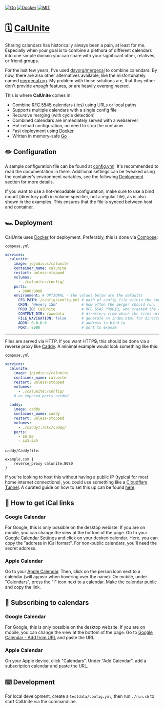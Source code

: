 [![Go](https://img.shields.io/badge/Go-00ADD8?style=for-the-badge&logo=go&logoColor=white)](https://go.dev/)
[![Docker](https://img.shields.io/badge/Docker-2CA5E0?style=for-the-badge&logo=docker&logoColor=white)](https://www.docker.com/)
[![MIT](https://img.shields.io/badge/MIT-green?style=for-the-badge)](https://opensource.org/license/mit)

# 🗓️ [CalUnite](https://hub.docker.com/r/jojodicus/calunite)

Sharing calendars has historically always been a pain, at least for me.
Especially when your goal is to combine a plethora of different calendars into one simple domain you can share with your significant other, relatives, or friend groups.

For the last few years, I've used [davorg/mergecal](https://github.com/davorg/mergecal) to combine calendars.
By now, there are also other alternatives available, like the misfortunately named [mergecal.org](https://mergecal.org/).
My problem with these solutions are, that they either don't provide *enough* features, or are heavily overengineered.

This is where **CalUnite** comes in:
- Combine [RFC 5545](https://datatracker.ietf.org/doc/html/rfc5545) calendars (.ics) using URLs or local paths
- Supports multiple calendars with a single config file
- Recursive merging (with cycle detection)
- Combined calendars are immediately served with a webserver
- Hot-reload configuration, no need to stop the container
- Fast deployment using [Docker](https://www.docker.com/)
- Written in memory-safe [Go](https://go.dev/)

## ✏️ Configuration

A sample configuration file can be found at [config.yml](config.yml).
It's recommended to read the documentation in there.
Additional settings can be tweaked using the container's environment variables, see the following [Deployment](#️-deployment) section for more details.

If you want to use a hot-reloadable configuration, make sure to use a bind mount (directory path in volume specifier, not a regular file), as is also shown in the examples. This ensures that the file is synced between host and container.

## 🏎️ Deployment

CalUnite uses [Docker](https://www.docker.com/) for deployment. Preferably, this is done via [Compose](https://docs.docker.com/compose/):

`compose.yml`
```yml
services:
  calunite:
    image: jojodicus/calunite
    container_name: calunite
    restart: unless-stopped
    volumes:
      - ./calunite:/config/
    ports:
      - 8080:8080
    environment: # OPTIONAL - the values below are the defaults
      CFG_PATH: /config/config.yml # path of config file within the container
      CRON: "@every 15m"           # how often the merger should run, format: https://pkg.go.dev/github.com/robfig/cron#hdr-CRON_Expression_Format
      PROD_ID: CalUnite            # RFC 5545 PRODID, who created the calendar
      CONTENT_DIR: /wwwdata        # directory from which the files are served
      FILE_NAVIGATION: false       # generate an index.html for directories to allow for navigation
      ADDR: 0.0.0.0                # address to bind to
      PORT: 8080                   # port to expose
```

---

Files are served via HTTP. If you want HTTP**S**, this should be done via a reverse proxy like [Caddy](https://caddyserver.com/). A minimal example would look something like this:

`compose.yml`
```yml
services:
  calunite:
    image: jojodicus/calunite
    container_name: calunite
    restart: unless-stopped
    volumes:
      - ./calunite:/config/
    # no exposed ports needed

  caddy:
    image: caddy
    container_name: caddy
    restart: unless-stopped
    volumes:
      - ./caddy/:/etc/caddy/
    ports:
      - 80:80
      - 443:443
```

`caddy/Caddyfile`:
```
example.com {
    reverse_proxy calunite:8080
}
```

If you're looking to host this without having a public IP (typical for most home internet connections), you could use something like a [Cloudflare Tunnel](https://developers.cloudflare.com/cloudflare-one/connections/connect-networks/).
A curated guide on how to set this up can be found [here](https://dittrich.pro/cloudflare-tunnel-homelab/).

## 🔗 How to get iCal links

### Google Calendar

For Google, this is only possible on the desktop webiste.
If you are on mobile, you can change the view at the bottom of the page.
Go to your [Google Calendar Settings](https://calendar.google.com/calendar/u/0/r/settings) and click on your desired calendar.
Here, you can copy the "address in iCal format".
For non-public calendars, you'll need the secret address.

### Apple Calendar

Go to your [Apple Calendar](https://www.icloud.com/calendar/).
Then, click on the person icon next to a calendar (will appear when hovering over the name).
On mobile, under "Calendars", press the "i" icon next to a calendar.
Make the calendar public and copy the link.

## 📡 Subscribing to calendars

### Google Calendar

For Google, this is only possible on the desktop website.
If you are on mobile, you can change the view at the bottom of the page.
Go to [Google Calendar - Add from URL](https://calendar.google.com/calendar/u/0/r/settings/addbyurl) and paste the URL.

### Apple Calendar

On your Apple device, click "Calendars".
Under "Add Calendar", add a subscription calendar and paste the URL.

## ⌨️ Development

For local development, create a `testdata/config.yml`, then run `./run.sh` to start CalUnite via the commandline.
